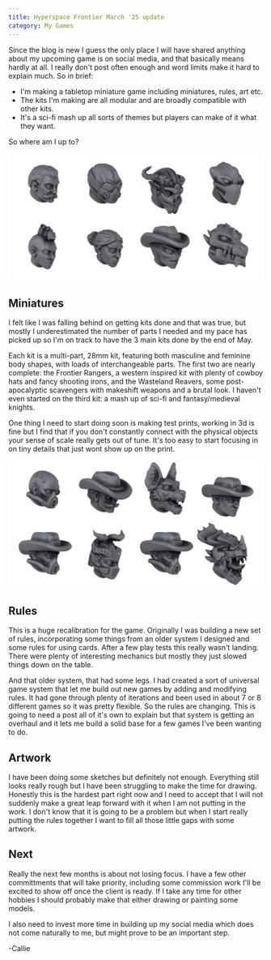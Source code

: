 ```yaml
---
title: Hyperspace Frontier March '25 update
category: My Games
---
```


Since the blog is new I guess the only place I will have shared anything about my upcoming game is on social media, and that basically means hardly at all. I really don't post often enough and word limits make it hard to explain much. So in brief:

- I'm making a tabletop miniature game including miniatures, rules, art etc.
- The kits I'm making are all modular and are broadly compatible with other kits.
- It's a sci-fi mash up all sorts of themes but players can make of it what they want.

So where am I up to?

![image](\images\2025\hf-march-heads.jpg "A 3d render showing a variety of heads")

<!--more-->

## Miniatures

I felt like I was falling behind on getting kits done and that was true, but mostly I underestimated the number of parts I needed and my pace has picked up so I'm on track to have the 3 main kits done by the end of May.

Each kit is a multi-part, 28mm kit, featuring both masculine and feminine body shapes, with loads of interchangeable parts. The first two are nearly complete: the Frontier Rangers, a western inspired kit with plenty of cowboy hats and fancy shooting irons, and the Wasteland Reavers, some post-apocalyptic scavengers with makeshift weapons and a brutal look. I haven't even started on the third kit: a mash up of sci-fi and fantasy/medieval knights.

One thing I need to start doing soon is making test prints, working in 3d is fine but I find that if you don't constantly connect with the physical objects your sense of scale really gets out of tune. It's too easy to start focusing in on tiny details that just wont show up on the print.

![image](\images\2025\hf-march-heads2.jpg "A 3d render showing a variety of heads")

## Rules

This is a huge recalibration for the game. Originally I was building a new set of rules, incorporating some things from an older system I designed and some rules for using cards. After a few play tests this really wasn't landing. There were plenty of interesting mechanics but mostly they just slowed things down on the table.

And that older system, that had some legs. I had created a sort of universal game system that let me build out new games by adding and modifying rules. It had gone through plenty of iterations and been used in about 7 or 8 different games so it was pretty flexible. So the rules are changing. This is going to need a post all of it's own to explain but that system is getting an overhaul and it lets me build a solid base for a few games I've been wanting to do.

## Artwork

I have been doing some sketches but definitely not enough. Everything still looks really rough but I have been struggling to make the time for drawing. Honestly this is the hardest part right now and I need to accept that I will not suddenly make a great leap forward with it when I am not putting in the work. I don't know that it is going to be a problem but when I start really putting the rules together I want to fill all those little gaps with some artwork.

## Next

Really the next few months is about not losing focus. I have a few other committments that will take priority, including some commission work I'll be excited to show off once the client is ready. If I take any time for other hobbies I should probably make that either drawing or painting some models.

I also need to invest more time in building up my social media which does not come naturally to me, but might prove to be an important step.

-Callie